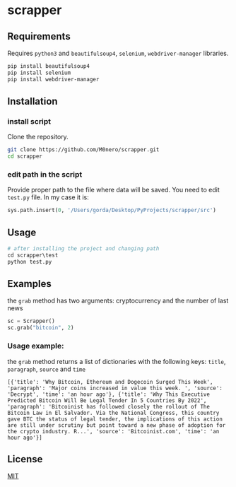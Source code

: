 # scrapper

## Requirements

Requires `python3` and `beautifulsoup4`, `selenium`, `webdriver-manager`  libraries.

```sh
pip install beautifulsoup4
pip install selenium
pip install webdriver-manager
```
## Installation

### install script

Clone the repository. 

```bash
git clone https://github.com/M0nero/scrapper.git
cd scrapper
```

### edit path in the script

Provide proper path to the file where data will be saved. You need to edit `test.py` file. In my case it is:

```python
sys.path.insert(0, '/Users/gorda/Desktop/PyProjects/scrapper/src')
```


## Usage

```python
# after installing the project and changing path
cd scrapper\test
python test.py
```

## Examples
the `grab` method has two arguments: cryptocurrency and the number of last news 
```python
sc = Scrapper()
sc.grab("bitcoin", 2)
```

### Usage example:
the `grab` method returns a list of dictionaries with the following keys: `title`, `paragraph`, `source` and `time`
```
[{'title': 'Why Bitcoin, Ethereum and Dogecoin Surged This Week', 'paragraph': 'Major coins increased in value this week. ', 'source': 'Decrypt', 'time': 'an hour ago'}, {'title': 'Why This Executive Predicted Bitcoin Will Be Legal Tender In 5 Countries By 2022', 'paragraph': 'Bitcoinist has followed closely the rollout of The Bitcoin Law in El Salvador. Via the National Congress, this country gave BTC the status of legal tender, the implications of this action are still under scrutiny but point toward a new phase of adoption for the crypto industry. R...', 'source': 'Bitcoinist.com', 'time': 'an hour ago'}]
```

## License

[MIT](https://choosealicense.com/licenses/mit/)
